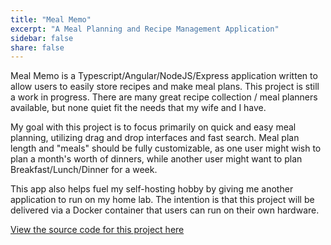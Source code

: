 ```yaml
---
title: "Meal Memo"
excerpt: "A Meal Planning and Recipe Management Application"
sidebar: false
share: false
---
```


Meal Memo is a Typescript/Angular/NodeJS/Express application written to allow users to easily store recipes and make meal plans. This project is still a work in progress. There are many great recipe collection / meal planners available, but none quiet fit the needs that my wife and I have.

My goal with this project is to focus primarily on quick and easy meal planning, utilizing drag and drop interfaces and fast search. Meal plan length and "meals" should be fully customizable, as one user might wish to plan a month's worth of dinners, while another user might want to plan Breakfast/Lunch/Dinner for a week.

This app also helps fuel my self-hosting hobby by giving me another application to run on my home lab. The intention is that this project will be delivered via a Docker container that users can run on their own hardware.

[View the source code for this project here](https://github.com/joeltjames/meal-memo)